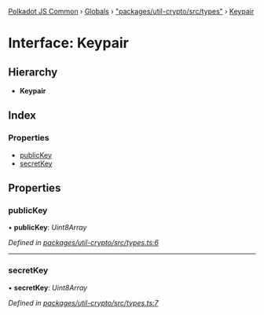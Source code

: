 [Polkadot JS Common](../README.md) › [Globals](../globals.md) › ["packages/util-crypto/src/types"](../modules/_packages_util_crypto_src_types_.md) › [Keypair](_packages_util_crypto_src_types_.keypair.md)

# Interface: Keypair

## Hierarchy

* **Keypair**

## Index

### Properties

* [publicKey](_packages_util_crypto_src_types_.keypair.md#publickey)
* [secretKey](_packages_util_crypto_src_types_.keypair.md#secretkey)

## Properties

###  publicKey

• **publicKey**: *Uint8Array*

*Defined in [packages/util-crypto/src/types.ts:6](https://github.com/polkadot-js/common/blob/0a6bd414/packages/util-crypto/src/types.ts#L6)*

___

###  secretKey

• **secretKey**: *Uint8Array*

*Defined in [packages/util-crypto/src/types.ts:7](https://github.com/polkadot-js/common/blob/0a6bd414/packages/util-crypto/src/types.ts#L7)*
